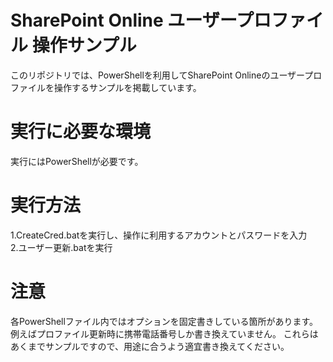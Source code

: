 # SharePoint Online ユーザープロファイル 操作サンプル
このリポジトリでは、PowerShellを利用してSharePoint Onlineのユーザープロファイルを操作するサンプルを掲載しています。

# 実行に必要な環境
実行にはPowerShellが必要です。  

# 実行方法
1.CreateCred.batを実行し、操作に利用するアカウントとパスワードを入力  
2.ユーザー更新.batを実行

# 注意
各PowerShellファイル内ではオプションを固定書きしている箇所があります。  
例えばプロファイル更新時に携帯電話番号しか書き換えていません。
これらはあくまでサンプルですので、用途に合うよう適宜書き換えてください。